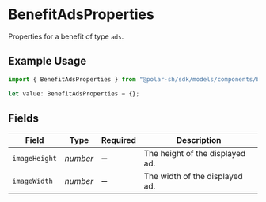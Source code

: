 # BenefitAdsProperties

Properties for a benefit of type `ads`.

## Example Usage

```typescript
import { BenefitAdsProperties } from "@polar-sh/sdk/models/components/benefitadsproperties.js";

let value: BenefitAdsProperties = {};
```

## Fields

| Field                           | Type                            | Required                        | Description                     |
| ------------------------------- | ------------------------------- | ------------------------------- | ------------------------------- |
| `imageHeight`                   | *number*                        | :heavy_minus_sign:              | The height of the displayed ad. |
| `imageWidth`                    | *number*                        | :heavy_minus_sign:              | The width of the displayed ad.  |
